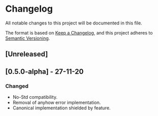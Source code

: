 # Changelog

All notable changes to this project will be documented in this file.

The format is based on [Keep a Changelog](https://keepachangelog.com/en/1.0.0/),
and this project adheres to [Semantic Versioning](https://semver.org/spec/v2.0.0.html).

## [Unreleased]

## [0.5.0-alpha] - 27-11-20
### Changed
- No-Std compatibility.
- Removal of anyhow error implementation.
- Canonical implementation shielded by feature.
